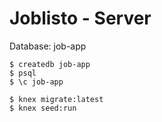 # Joblisto - Server


Database: job-app

```
$ createdb job-app
$ psql
$ \c job-app

$ knex migrate:latest
$ knex seed:run


```
